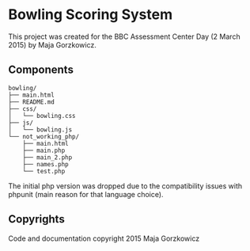 # Bowling Scoring System

This project was created for the BBC Assessment Center Day (2 March 2015) by Maja Gorzkowicz.

## Components
```
bowling/
├── main.html
├── README.md
├── css/
│   └── bowling.css
├── js/
│   └── bowling.js
└── not_working_php/
    ├── main.html
    ├── main.php
    ├── main_2.php
    ├── names.php
    └── test.php
```

The initial php version was dropped due to the compatibility issues with phpunit (main reason for that language choice).

## Copyrights
Code and documentation copyright 2015 Maja Gorzkowicz